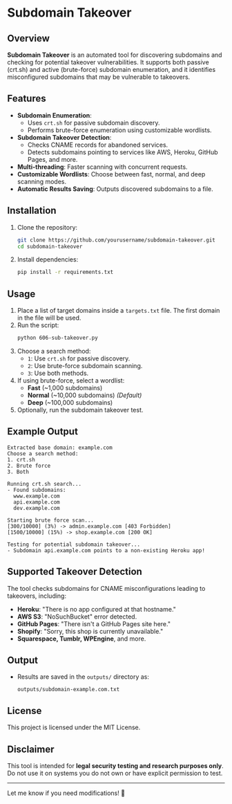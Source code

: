 # Subdomain Takeover  

## Overview  
**Subdomain Takeover** is an automated tool for discovering subdomains and checking for potential takeover vulnerabilities. It supports both passive (crt.sh) and active (brute-force) subdomain enumeration, and it identifies misconfigured subdomains that may be vulnerable to takeovers.  

## Features  
- **Subdomain Enumeration**:  
  - Uses `crt.sh` for passive subdomain discovery.  
  - Performs brute-force enumeration using customizable wordlists.  
- **Subdomain Takeover Detection**:  
  - Checks CNAME records for abandoned services.  
  - Detects subdomains pointing to services like AWS, Heroku, GitHub Pages, and more.  
- **Multi-threading**: Faster scanning with concurrent requests.  
- **Customizable Wordlists**: Choose between fast, normal, and deep scanning modes.  
- **Automatic Results Saving**: Outputs discovered subdomains to a file.  

## Installation  
1. Clone the repository:  
   ```bash
   git clone https://github.com/yourusername/subdomain-takeover.git
   cd subdomain-takeover
   ```  
2. Install dependencies:  
   ```bash
   pip install -r requirements.txt
   ```  

## Usage  
1. Place a list of target domains inside a `targets.txt` file. The first domain in the file will be used.  
2. Run the script:  
   ```bash
   python 606-sub-takeover.py
   ```  
3. Choose a search method:  
   - `1`: Use `crt.sh` for passive discovery.  
   - `2`: Use brute-force subdomain scanning.  
   - `3`: Use both methods.  
4. If using brute-force, select a wordlist:  
   - **Fast** (~1,000 subdomains)  
   - **Normal** (~10,000 subdomains) *(Default)*  
   - **Deep** (~100,000 subdomains)  
5. Optionally, run the subdomain takeover test.  

## Example Output  
```
Extracted base domain: example.com
Choose a search method:
1. crt.sh
2. Brute force
3. Both

Running crt.sh search...
- Found subdomains:
  www.example.com
  api.example.com
  dev.example.com

Starting brute force scan...
[300/10000] (3%) -> admin.example.com [403 Forbidden]
[1500/10000] (15%) -> shop.example.com [200 OK]

Testing for potential subdomain takeover...
- Subdomain api.example.com points to a non-existing Heroku app!
```

## Supported Takeover Detection  
The tool checks subdomains for CNAME misconfigurations leading to takeovers, including:  
- **Heroku**: "There is no app configured at that hostname."  
- **AWS S3**: "NoSuchBucket" error detected.  
- **GitHub Pages**: "There isn't a GitHub Pages site here."  
- **Shopify**: "Sorry, this shop is currently unavailable."  
- **Squarespace, Tumblr, WPEngine**, and more.  

## Output  
- Results are saved in the `outputs/` directory as:  
  ```
  outputs/subdomain-example.com.txt
  ```

## License  
This project is licensed under the MIT License.  

## Disclaimer  
This tool is intended for **legal security testing and research purposes only**. Do not use it on systems you do not own or have explicit permission to test.  

---

Let me know if you need modifications! 🚀
